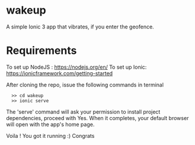 # wakeup

A simple Ionic 3 app that vibrates, if you enter the geofence.

# Requirements
To set up NodeJS : https://nodejs.org/en/
To set up Ionic: https://ionicframework.com/getting-started

After cloning the repo, issue the following commands in terminal
```
  >> cd wakeup
  >> ionic serve
```
The 'serve' command will ask your permission to install project dependencies, proceed with Yes. When it completes, your default browser will open with the app's home page. 

Voila ! You got it running :) Congrats
